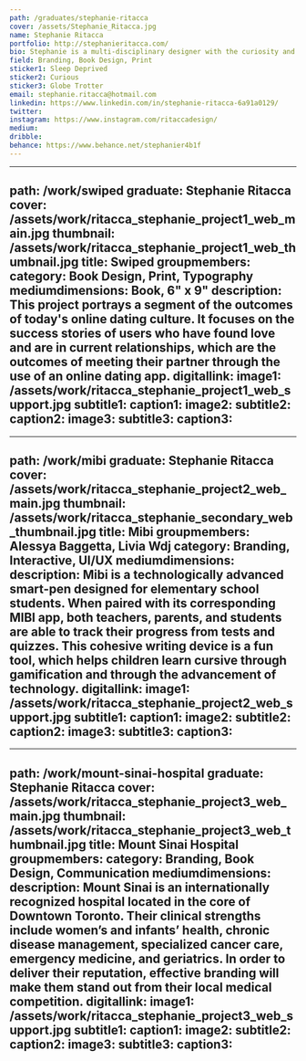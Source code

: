 ```yaml
---
path: /graduates/stephanie-ritacca
cover: /assets/Stephanie_Ritacca.jpg
name: Stephanie	Ritacca
portfolio: http://stephanieritacca.com/
bio: Stephanie is a multi-disciplinary designer with the curiosity and drives to solve problems creatively and learn new skills effectively. She has an interest in book design, branding, and print. As a designer, she prioritizes a research-based approach and is focused on creating structure within her designs. Strategically, her work aims to creatively solve design-related problems with strong attention to detail and clear visual form.
field: Branding, Book Design, Print
sticker1: Sleep Deprived
sticker2: Curious
sticker3: Globe Trotter
email: stephanie.ritacca@hotmail.com
linkedin: https://www.linkedin.com/in/stephanie-ritacca-6a91a0129/
twitter:
instagram: https://www.instagram.com/ritaccadesign/
medium:
dribble:
behance: https://www.behance.net/stephanier4b1f
---
```


---
path: /work/swiped
graduate: Stephanie	Ritacca
cover: /assets/work/ritacca_stephanie_project1_web_main.jpg
thumbnail: /assets/work/ritacca_stephanie_project1_web_thumbnail.jpg
title: Swiped 
groupmembers:
category: Book Design, Print, Typography
mediumdimensions: Book, 6" x 9"
description: This project portrays a segment of the outcomes of today's online dating culture. It focuses on the success stories of users who have found love and are in current relationships, which are the outcomes of meeting their partner through the use of an online dating app. 
digitallink:
image1: /assets/work/ritacca_stephanie_project1_web_support.jpg
subtitle1:
caption1:
image2:
subtitle2:
caption2:
image3:
subtitle3:
caption3:
---

---
path: /work/mibi
graduate: Stephanie	Ritacca
cover: /assets/work/ritacca_stephanie_project2_web_main.jpg
thumbnail: /assets/work/ritacca_stephanie_secondary_web_thumbnail.jpg
title: Mibi
groupmembers: Alessya Baggetta, Livia Wdj
category: Branding, Interactive, UI/UX
mediumdimensions:
description: Mibi is a technologically advanced smart-pen designed for elementary school students. When paired with its corresponding MIBI app, both teachers, parents, and students are able to track their progress from tests and quizzes.  This cohesive writing device is a fun tool, which helps children learn cursive through gamification and through the advancement of technology.
digitallink:
image1: /assets/work/ritacca_stephanie_project2_web_support.jpg
subtitle1:
caption1:
image2:
subtitle2:
caption2:
image3:
subtitle3:
caption3:
---

---
path: /work/mount-sinai-hospital
graduate: Stephanie	Ritacca
cover: /assets/work/ritacca_stephanie_project3_web_main.jpg
thumbnail: /assets/work/ritacca_stephanie_project3_web_thumbnail.jpg
title: Mount Sinai Hospital
groupmembers:
category: Branding, Book Design, Communication
mediumdimensions:
description: Mount Sinai is an internationally recognized hospital located in the core of Downtown Toronto. Their clinical strengths include women’s and infants’ health, chronic disease management, specialized cancer care, emergency medicine, and geriatrics. In order to deliver their reputation, effective branding will make them stand out from their local medical competition.
digitallink:
image1: /assets/work/ritacca_stephanie_project3_web_support.jpg
subtitle1:
caption1:
image2:
subtitle2:
caption2:
image3:
subtitle3:
caption3:
---
